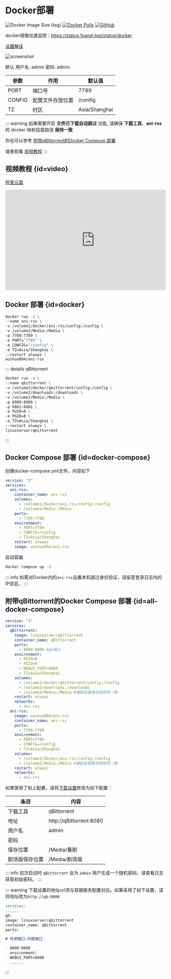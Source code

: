 # Docker部署

<div>

![Docker Image Size (tag)](https://img.shields.io/docker/image-size/wushuo894/ani-rss/latest)
[![Docker Pulls](https://img.shields.io/docker/pulls/wushuo894/ani-rss)](https://hub.docker.com/r/wushuo894/ani-rss)
[![GitHub](https://img.shields.io/badge/-GitHub-181717?logo=github)](https://github.com/wushuo894/ani-rss)
</div>

docker镜像加速监控：<https://status.1panel.top/status/docker>

[设置解读](/config/download)

<img src="/screenshot/62f73859bd2fb7063f7f1eff12545fec-screenshot.png" alt="screenshot" id="screenshot">

默认 用户名: admin 密码: admin

| 参数     | 作用       | 默认值           |
|--------|----------|---------------|
| PORT   | 端口号      | 7789          |
| CONFIG | 配置文件存放位置 | /config       |
| TZ     | 时区       | Asia/Shanghai |

::: warning
如果需要开启 **文件已下载自动跳过** 功能, 请确保 **下载工具**、**ani-rss** 的 docker 映射挂载路径 **保持一致**

你也可以参考 [附带qBittorrent的Docker Compose 部署](/deploy/docker#all-docker-compose)

或者观看 [视频教程](/deploy/docker#video)
:::

## 视频教程 {id=video}

[阿里云盘](https://www.alipan.com/s/eqt2XLZJThu)

<div style="overflow-x: auto;">
<iframe 
width="560" 
height="315" 
src="https://www.youtube.com/embed/y9-mgvnSnxs?si=CCz_58LaZu3mbpr5" 
title="YouTube video player" 
frameborder="0" 
allow="accelerometer; autoplay; clipboard-write; encrypted-media; gyroscope; picture-in-picture; web-share" 
referrerpolicy="strict-origin-when-cross-origin" 
allowfullscreen>
</iframe>
</div>

## Docker 部署 {id=docker}

```bash
docker run -d \
--name ani-rss \
-v /volume1/docker/ani-rss/config:/config \
-v /volume2/Media:/Media \
-p 7789:7789 \
-e PORT="7789" \
-e CONFIG="/config" \
-e TZ=Asia/Shanghai \
--restart always \
wushuo894/ani-rss
```

::: details qBittorrent

```bash
docker run -d \
--name qbittorrent \
-v /volume1/docker/qbittorrent/config:/config \
-v /volume2/downloads:/downloads \
-v /volume2/Media:/Media \
-p 8080:8080 \
-p 6881:6881 \
-e PUID=0 \
-e PGID=0 \
-e TZ=Asia/Shanghai \
--restart always \
linuxserver/qbittorrent
```
:::

## Docker Compose 部署 {id=docker-compose}

创建docker-compose.yml文件，内容如下

```yaml
version: "3"
services:
  ani-rss:
    container_name: ani-rss
    volumes:
      - /volume1/docker/ani-rss/config:/config
      - /volume2/Media:/Media
    ports:
      - 7789:7789
    environment:
      - PORT=7789
      - CONFIG=/config
      - TZ=Asia/Shanghai
    restart: always
    image: wushuo894/ani-rss
```

启动容器

```bash
docker compose up -d
```

::: info
如需对Docker内的`ani-rss`设置本机跳过身份验证，请留意登录日志内的IP信息。
:::

## 附带qBittorrent的Docker Compose 部署 {id=all-docker-compose}

```yaml
version: "3"
services:
  qBittorrent:
    image: linuxserver/qbittorrent
    container_name: qBittorrent
    ports:
      - 8080:8080 #qb端口
    environment:
      - PUID=0
      - PGID=0
      - WEBUI_PORT=8080
      - TZ=Asia/Shanghai
    volumes:
      - /volume1/docker/qbittorrent/config:/config
      - /volume2/downloads:/downloads
      - /volume2/Media:/Media #番剧挂载路径两侧须一致
    restart: always
    networks:
      - ani-rss
  ani-rss:
    image: wushuo894/ani-rss
    container_name: ani-rss
    ports:
      - 7789:7789
    environment:
      - PORT=7789
      - CONFIG=/config
      - TZ=Asia/Shanghai
    volumes:
      - /volume1/docker/ani-rss/config:/config
      - /volume2/Media:/Media #番剧挂载路径两侧须一致
    restart: always
    networks:
      - ani-rss
```

如果使用了如上配置，请将[下载设置](../config/download#下载工具)修改为如下配置：

| 条目      | 内容                      |
|---------|-------------------------|
| 下载工具    | qBittorrent             |
| 地址      | http://qBittorrent:8080 |
| 用户名     | admin                   |
| 密码      |                         |
| 保存位置    | /Media/番剧               |
| 剧场版保存位置 | /Media/剧场版              |

::: info
初次启动时 `qBittorrent` 会为 `admin` 用户生成一个随机密码，请查看日志获取初始密码。
:::

::: warning
下载设置的地址url须与容器服务配置对应。如果采用了如下设置，请将地址改为`http://qb:8000`

```md
services:
......
qb:
image: linuxserver/qbittorrent
container_name: qBittorrent
ports:

# 外部端口:内部端口

- 8000:8080
  environment:
- WEBUI_PORT=8080
  ......
```

:::
